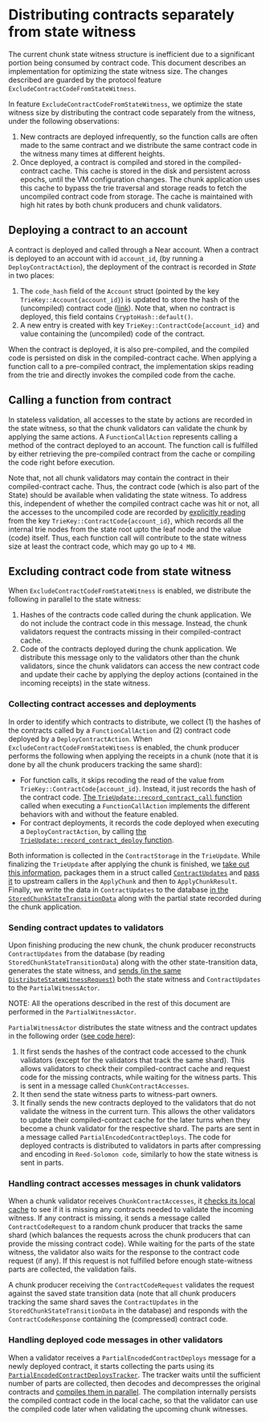 # Distributing contracts separately from state witness

The current chunk state witness structure is inefficient due to a significant portion being consumed by contract code. This document describes an implementation for optimizing the state witness size. The changes described are guarded by the protocol feature `ExcludeContractCodeFromStateWitness`.

In feature `ExcludeContractCodeFromStateWitness`, we optimize the state witness size by distributing the contract code separately from the witness, under the following observations:

1. New contracts are deployed infrequently, so the function calls are often made to the same contract and we distribute the same contract code in the witness many times at different heights.
2. Once deployed, a contract is compiled and stored in the compiled-contract cache. This cache is stored in the disk and persistent across epochs, until the VM configuration changes. The chunk application uses this cache to bypass the trie traversal and storage reads to fetch the uncompiled contract code from storage. The cache is maintained with high hit rates by both chunk producers and chunk validators.

## Deploying a contract to an account

A contract is deployed and called through a Near account.
When a contract is deployed to an account with id `account_id`, (by running a `DeployContractAction`), the deployment of the contract is recorded in *State* in two places:

1. The `code_hash` field of the `Account` struct (pointed by the key `TrieKey::Account{account_id}`) is updated to store the hash of the (uncompiled) contract code ([link](https://github.com/near/nearcore/blob/ba0b23768e21eed3428024d19e763a37a2e055dd/core/primitives-core/src/account.rs#L64)). Note that, when no contract is deployed, this field contains `CryptoHash::default()`.
2. A new entry is created with key `TrieKey::ContractCode{account_id}` and value containing the (uncompiled) code of the contract.

When the contract is deployed, it is also pre-compiled, and the compiled code is persisted on disk in the compiled-contract cache. When applying a function call to a pre-compiled contract, the implementation skips reading from the trie and directly invokes the compiled code from the cache.

## Calling a function from contract

In stateless validation, all accesses to the state by actions are recorded in the state witness, so that the chunk validators can validate the chunk by applying the same actions.
A `FunctionCallAction` represents calling a method of the contract deployed to an account.
The function call is fulfilled by either retrieving the pre-compiled contract from the cache or compiling the code right before execution.

Note that, not all chunk validators may contain the contract in their compiled-contract cache.
Thus, the contract code (which is also part of the State) should be available when validating the state witness.
To address this, independent of whether the compiled contract cache was hit or not, all the accesses to the uncompiled code are recorded by [explicitly reading](https://github.com/near/nearcore/blob/82707e8edfd1af7b1d2e5bb1c82ccf768c313e7c/core/store/src/trie/mod.rs#L1628-L1637) from the key `TrieKey::ContractCode{account_id}`, which records all the internal trie nodes from the state root upto the leaf node and the value (code) itself.
Thus, each function call will contribute to the state witness size at least the contract code, which may go up to `4 MB`.

## Excluding contract code from state witness

When `ExcludeContractCodeFromStateWitness` is enabled, we distribute the following in parallel to the state witness:

1. Hashes of the contracts code called during the chunk application. We do not include the contract code in this message. Instead, the chunk validators request the contracts missing in their compiled-contract cache.
1. Code of the contracts deployed during the chunk application. We distribute this message only to the validators other than the chunk validators, since the chunk validators can access the new contract code and update their cache by applying the deploy actions (contained in the incoming receipts) in the state witness.

### Collecting contract accesses and deployments

In order to identify which contracts to distribute, we collect (1) the hashes of the contracts called by a `FunctionCallAction` and (2) contract code deployed by a `DeployContractAction`.
When `ExcludeContractCodeFromStateWitness` is enabled, the chunk producer performs the following when applying the receipts in a chunk (note that it is done by all the chunk producers tracking the same shard):

- For function calls, it skips recoding the read of the value from `TrieKey::ContractCode{account_id}`. Instead, it just records the hash of the contract code. [The `TrieUpdate::record_contract_call` function](https://github.com/near/nearcore/blob/82707e8edfd1af7b1d2e5bb1c82ccf768c313e7c/core/store/src/trie/update.rs#L267) called when executing a `FunctionCallAction` implements the different behaviors with and without the feature enabled.
- For contract deployments, it records the code deployed when executing a `DeployContractAction`, by calling [the `TrieUpdate::record_contract_deploy` function](https://github.com/near/nearcore/blob/82707e8edfd1af7b1d2e5bb1c82ccf768c313e7c/core/store/src/trie/update.rs#L255).

Both information is collected in the `ContractStorage` in the `TrieUpdate`.
While finalizing the `TrieUpdate` after applying the chunk is finished, we [take out this information](https://github.com/near/nearcore/blob/82707e8edfd1af7b1d2e5bb1c82ccf768c313e7c/runtime/runtime/src/lib.rs#L2082), packages them in a struct called [`ContractUpdates`](https://github.com/near/nearcore/blob/82707e8edfd1af7b1d2e5bb1c82ccf768c313e7c/core/primitives/src/stateless_validation/contract_distribution.rs#L374) and [pass it](https://github.com/near/nearcore/blob/82707e8edfd1af7b1d2e5bb1c82ccf768c313e7c/runtime/runtime/src/lib.rs#L2143) to upstream callers in the `ApplyChunk` and then to `ApplyChunkResult`. Finally, we write the data in `ContractUpdates` to the database [in the `StoredChunkStateTransitionData`](https://github.com/near/nearcore/blob/82707e8edfd1af7b1d2e5bb1c82ccf768c313e7c/core/primitives/src/stateless_validation/stored_chunk_state_transition_data.rs#L35) along with the partial state recorded during the chunk application.

### Sending contract updates to validators

Upon finishing producing the new chunk, the chunk producer reconstructs `ContractUpdates` from the database (by reading `StoredChunkStateTransitionData`) along with the other state-transition data, generates the state witness, and [sends (in the same `DistributeStateWitnessRequest`)](https://github.com/near/nearcore/blob/82707e8edfd1af7b1d2e5bb1c82ccf768c313e7c/chain/client/src/stateless_validation/state_witness_producer.rs#L75-L114) both the state witness and `ContractUpdates` to the `PartialWitnessActor`.

NOTE: All the operations described in the rest of this document are performed in the `PartialWitnessActor`.

`PartialWitnessActor` distributes the state witness and the contract updates in the following order ([see code here](https://github.com/near/nearcore/blob/82707e8edfd1af7b1d2e5bb1c82ccf768c313e7c/chain/client/src/stateless_validation/partial_witness/partial_witness_actor.rs#L207-L246)):

1. It first sends the hashes of the contract code accessed to the chunk validators (except for the validators that track the same shard). This allows validators to check their compiled-contract cache and request code for the missing contracts, while waiting for the witness parts. This is sent in a message called `ChunkContractAccesses`.
1. It then send the state witness parts to witness-part owners.
1. It finally sends the new contracts deployed to the validators that do not validate the witness in the current turn. This allows the other validators to update their compiled-contract cache for the later turns when they become a chunk validator for the respective shard. The parts are sent in a message called `PartialEncodedContractDeploys`. The code for deployed contracts is distributed to validators in parts after compressing and encoding in `Reed-Solomon code`, similarly to how the state witness is sent in parts.

### Handling contract accesses messages in chunk validators

When a chunk validator receives `ChunkContractAccesses`, it [checks its local cache](https://github.com/near/nearcore/blob/82707e8edfd1af7b1d2e5bb1c82ccf768c313e7c/chain/client/src/stateless_validation/partial_witness/partial_witness_actor.rs#L567) to see if it is missing any contracts needed to validate the incoming witness. If any contract is missing, it sends a message called `ContractCodeRequest` to a random chunk producer that tracks the same shard (which balances the requests across the chunk producers that can provide the missing contract code).
While waiting for the parts of the state witness, the validator also waits for the response to the contract code request (if any). If this request is not fulfilled before enough state-witness parts are collected, the validation fails.

A chunk producer receiving the `ContractCodeRequest` validates the request against the saved state transition data (note that all chunk producers tracking the same shard saves the `ContractUpdates` in the `StoredChunkStateTransitionData` in the database) and responds with the `ContractCodeResponse` containing the (compressed) contract code.

### Handling deployed code messages in other validators

When a validator receives a `PartialEncodedContractDeploys` message for a newly deployed contract, it starts collecting the parts using its [`PartialEncodedContractDeploysTracker`](https://github.com/near/nearcore/blob/82707e8edfd1af7b1d2e5bb1c82ccf768c313e7c/chain/client/src/stateless_validation/partial_witness/partial_deploys_tracker.rs#L74). The tracker waits until the sufficient number of parts are collected, then decodes and decompresses the original contracts and [compiles them in parallel](https://github.com/near/nearcore/blob/82707e8edfd1af7b1d2e5bb1c82ccf768c313e7c/chain/client/src/stateless_validation/partial_witness/partial_witness_actor.rs#L522). The compilation internally persists the compiled contract code in the local cache, so that the validator can use the compiled code later when validating the upcoming chunk witnesses.
